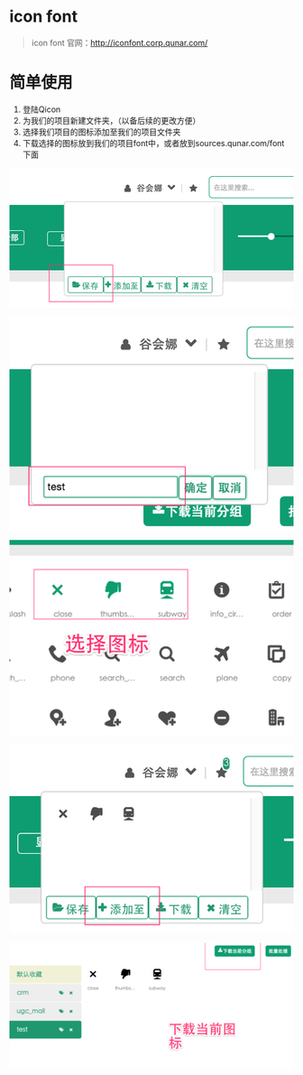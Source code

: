 # icon font

> icon font 官网：http://iconfont.corp.qunar.com/

# 简单使用

1. 登陆Qicon
2. 为我们的项目新建文件夹，（以备后续的更改方便）
3. 选择我们项目的图标添加至我们的项目文件夹
4. 下载选择的图标放到我们的项目font中，或者放到sources.qunar.com/font 下面


![图1](https://raw.githubusercontent.com/guhuina/yo-useage/master/image/1.png)

![图2](https://raw.githubusercontent.com/guhuina/yo-useage/master/image/2.png)

![](https://raw.githubusercontent.com/guhuina/yo-useage/master/image/3.png)

![](https://raw.githubusercontent.com/guhuina/yo-useage/master/image/4.png)

![](https://raw.githubusercontent.com/guhuina/yo-useage/master/image/5.png)

